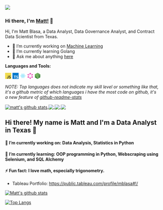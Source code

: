 ![](https://res.cloudinary.com/makotoevo/image/upload/v1606155357/0_wwyo3a.jpg?raw=true)



<!--
**mattblasa/mattblasa** is a ✨ _special_ ✨ repository because its `README.md` (this file) appears on your GitHub profile.

Here are some ideas to get you started:

🔭 I’m currently working on ...
🌱 I’m currently learning ...
👯 I’m looking to collaborate on ...
🤔 I’m looking for help with ...
💬 Ask me about ...
📫 How to reach me: ...
- 😄 Pronouns: ...
⚡ Fun fact: ...
-->

### Hi there, I'm [Matt!](https://mattblasa.github.io) 👋


Hi, I'm Matt Blasa, a Data Analyst, Data Governance Analyst, and Contract Data Scientist from Texas.

- 🔭 I’m currently working on [Machine Learning](https://github.com/timelessco/renderless-components)
- 🌱 I’m currently learning Golang
- 💬 Ask me about anything [here](https://github.com/mattblasa/mattblasa/issues)

**Languages and Tools:**  

<code><img height="20" src="https://raw.githubusercontent.com/github/explore/80688e429a7d4ef2fca1e82350fe8e3517d3494d/topics/javascript/javascript.png"></code>
<code><img height="20" src="https://raw.githubusercontent.com/github/explore/80688e429a7d4ef2fca1e82350fe8e3517d3494d/topics/typescript/typescript.png"></code>
<code><img height="20" src="https://raw.githubusercontent.com/github/explore/80688e429a7d4ef2fca1e82350fe8e3517d3494d/topics/react/react.png"></code>
<code><img height="20" src="https://raw.githubusercontent.com/github/explore/5c058a388828bb5fde0bcafd4bc867b5bb3f26f3/topics/graphql/graphql.png"></code>
<code><img height="20" src="https://raw.githubusercontent.com/github/explore/80688e429a7d4ef2fca1e82350fe8e3517d3494d/topics/nodejs/nodejs.png"></code>    

<!--- 
  if you have forked this to use on your profile, 
  Change the `github-readme-stats.mattblasa1.vercel.app` to `github-readme-stats.vercel.app` 
--->

<!-- Change the `github-readme-stats.mattblasa1.vercel.app` to `github-readme-stats.vercel.app`  -->

*NOTE: Top languages does not indicate my skill level or something like that, it's a github metric of which languages i have the most code on github, it's a new feature of [github-readme-stats](https://github.com/mattblasa/github-readme-stats)*


<a href="https://github.com/mattblasa/github-readme-stats">
  <img align="center" src="https://github-readme-stats.mattblasa.vercel.app/api?username=mattblasa&show_icons=true&include_all_commits=true&theme=material-palenight" alt="matt's github stats" />
</a>
<a href="https://github.com/mattblasa/github-readme-stats">
  <!-- Change the `github-readme-stats.mattblasa1.vercel.app` to `github-readme-stats.vercel.app`  -->
  <img align="center" src="https://github-readme-stats.mattblasa1.vercel.app/api/top-langs/?username=mattblasa&layout=compact&theme=material-palenight" />
</a>

<a href="https://github.com/mattblasa/github-readme-stats">
  <!-- Change the `github-readme-stats.mattblasa1.vercel.app` to `github-readme-stats.vercel.app`  -->
  <img align="center" src="https://github-readme-stats.mattblasa1.vercel.app/api/pin/?username=mattblasa&repo=github-readme-stats&theme=material-palenight" />
</a>    
<a href="https://github.com/mattblasa/mattblasa.github.io">
  <!-- Change the `github-readme-stats.mattblasa1.vercel.app` to `github-readme-stats.vercel.app`  -->
  <img align="center" src="https://github-readme-stats.mattblasa1.vercel.app/api/pin/?username=mattblasa&repo=mattblasa.github.io&theme=material-palenight" />
</a>

## Hi there! My name is Matt and I'm a Data Analyst in Texas 👋

#### 🔭 I’m currently working on: Data Analysis, Statistics in Python

#### 🌱 I’m currently learning: OOP programming in Python, Webscraping using Selenium, and SQL Alchemy

#### ⚡ Fun fact: I love math, especially trigonometry. 


* Tableau Portfolio: https://public.tableau.com/profile/mblasa#!/


[![Matt's github stats](https://github-readme-stats.vercel.app/api?username=mattblasa&count_private=true&show_icons=true&theme=radical&hide_rank=false)](https://github.com/mattblasa/github-readme-stats)
<br>

[![Top Langs](https://github-readme-stats.vercel.app/api/top-langs/?username=mattblasa&layout=compact)](https://github.com/mattblasa/github-readme-stats)
